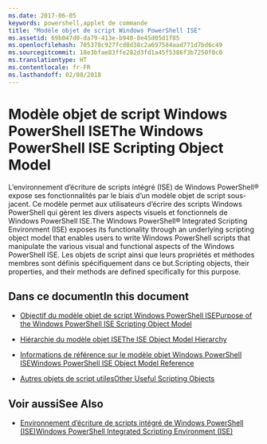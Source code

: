 ```yaml
---
ms.date: 2017-06-05
keywords: powershell,applet de commande
title: "Modèle objet de script Windows PowerShell ISE"
ms.assetid: 69b047d0-da79-413e-b948-8e45d05d1f85
ms.openlocfilehash: 705378c927fcd8d38c2a697584aad771d7bd6c49
ms.sourcegitcommit: 18e3bfae83ffe282d3fd1a45f5386f3b7250f0c0
ms.translationtype: HT
ms.contentlocale: fr-FR
ms.lasthandoff: 02/08/2018
---
```

# <a name="the-windows-powershell-ise-scripting-object-model"></a><span data-ttu-id="d2d75-103">Modèle objet de script Windows PowerShell ISE</span><span class="sxs-lookup"><span data-stu-id="d2d75-103">The Windows PowerShell ISE Scripting Object Model</span></span>
  <span data-ttu-id="d2d75-104">L’environnement d’écriture de scripts intégré (ISE) de Windows PowerShell® expose ses fonctionnalités par le biais d’un modèle objet de script sous-jacent. Ce modèle permet aux utilisateurs d’écrire des scripts Windows PowerShell qui gèrent les divers aspects visuels et fonctionnels de Windows PowerShell ISE.</span><span class="sxs-lookup"><span data-stu-id="d2d75-104">The Windows PowerShell® Integrated Scripting Environment (ISE) exposes its functionality through an underlying scripting object model that enables users to write Windows PowerShell scripts that manipulate the various visual and functional aspects of the Windows PowerShell ISE.</span></span> <span data-ttu-id="d2d75-105">Les objets de script ainsi que leurs propriétés et méthodes membres sont définis spécifiquement dans ce but.</span><span class="sxs-lookup"><span data-stu-id="d2d75-105">Scripting objects, their properties, and their methods are defined specifically for this purpose.</span></span>

## <a name="in-this-document"></a><span data-ttu-id="d2d75-106">Dans ce document</span><span class="sxs-lookup"><span data-stu-id="d2d75-106">In this document</span></span>

- [<span data-ttu-id="d2d75-107">Objectif du modèle objet de script Windows PowerShell ISE</span><span class="sxs-lookup"><span data-stu-id="d2d75-107">Purpose of the Windows PowerShell ISE Scripting Object Model</span></span>](Purpose-of-the-Windows-PowerShell-ISE-Scripting-Object-Model.md)

- [<span data-ttu-id="d2d75-108">Hiérarchie du modèle objet ISE</span><span class="sxs-lookup"><span data-stu-id="d2d75-108">The ISE Object Model Hierarchy</span></span>](The-ISE-Object-Model-Hierarchy.md)

- [<span data-ttu-id="d2d75-109">Informations de référence sur le modèle objet Windows PowerShell ISE</span><span class="sxs-lookup"><span data-stu-id="d2d75-109">Windows PowerShell ISE Object Model Reference</span></span>](Windows-PowerShell-ISE-Object-Model-Reference.md)

- [<span data-ttu-id="d2d75-110">Autres objets de script utiles</span><span class="sxs-lookup"><span data-stu-id="d2d75-110">Other Useful Scripting Objects</span></span>](../../getting-started/cookbooks/Other-Useful-Scripting-Objects.md)

## <a name="see-also"></a><span data-ttu-id="d2d75-111">Voir aussi</span><span class="sxs-lookup"><span data-stu-id="d2d75-111">See Also</span></span>
- [<span data-ttu-id="d2d75-112">Environnement d’écriture de scripts intégré de Windows PowerShell &#40;ISE&#41;</span><span class="sxs-lookup"><span data-stu-id="d2d75-112">Windows PowerShell Integrated Scripting Environment &#40;ISE&#41;</span></span>](../../getting-started/fundamental/Windows-PowerShell-Integrated-Scripting-Environment--ISE-.md)

  
